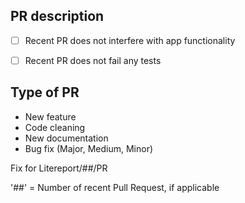 ## PR description

- [ ] Recent PR does not interfere with app functionality
- [ ] Recent PR does not fail any tests


## Type of PR

* New feature
* Code cleaning
* New documentation
* Bug fix (Major, Medium, Minor)

Fix for Litereport/##/PR

'##' = Number of recent Pull Request, if applicable